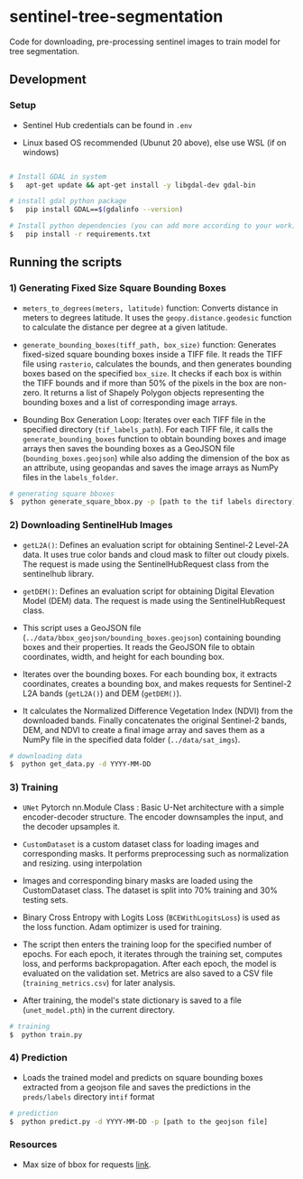 # sentinel-tree-segmentation
Code for downloading, pre-processing sentinel images to train model for tree segmentation.

## Development
### Setup
- Sentinel Hub credentials can be found in `.env`

- Linux based OS recommended (Ubunut 20 above), else use WSL (if on windows)
```bash

# Install GDAL in system
$   apt-get update && apt-get install -y libgdal-dev gdal-bin

# install gdal python package
$   pip install GDAL==$(gdalinfo --version)

# Install python dependencies (you can add more according to your work). 
$   pip install -r requirements.txt

```

## Running the scripts
### 1) Generating Fixed Size Square Bounding Boxes
- `meters_to_degrees(meters, latitude)` function: Converts distance in meters to degrees latitude. It uses the `geopy.distance.geodesic` function to calculate the distance per degree at a given latitude.

- `generate_bounding_boxes(tiff_path, box_size)` function: Generates fixed-sized square bounding boxes inside a TIFF file. It reads the TIFF file using `rasterio`, calculates the bounds, and then generates bounding boxes based on the specified `box_size`. It checks if each box is within the TIFF bounds and if more than 50% of the pixels in the box are non-zero. It returns a list of Shapely Polygon objects representing the bounding boxes and a list of corresponding image arrays.

- Bounding Box Generation Loop: Iterates over each TIFF file in the specified directory (`tif_labels_path`). For each TIFF file, it calls the `generate_bounding_boxes` function to obtain bounding boxes and image arrays then saves the bounding boxes as a GeoJSON file (`bounding_boxes.geojson`) while also adding the dimension of the box as an attribute, using geopandas and saves the image arrays as NumPy files in the `labels_folder`.

```bash
# generating square bboxes
$  python generate_square_bbox.py -p [path to the tif labels directory]
```

### 2) Downloading SentinelHub Images
- `getL2A()`: Defines an evaluation script for obtaining Sentinel-2 Level-2A data. It uses true color bands and cloud mask to filter out cloudy pixels. The request is made using the SentinelHubRequest class from the sentinelhub library.

- `getDEM()`: Defines an evaluation script for obtaining Digital Elevation Model (DEM) data. The request is made using the SentinelHubRequest class.

- This script uses a GeoJSON file (`../data/bbox_geojson/bounding_boxes.geojson`) containing bounding boxes and their properties. It reads the GeoJSON file to obtain coordinates, width, and height for each bounding box.

- Iterates over the bounding boxes. For each bounding box, it extracts coordinates, creates a bounding box, and makes requests for Sentinel-2 L2A bands (`getL2A()`) and DEM (`getDEM()`).
- It calculates the Normalized Difference Vegetation Index (NDVI) from the downloaded bands.
Finally concatenates the original Sentinel-2 bands, DEM, and NDVI to create a final image array and saves them as a NumPy file in the specified data folder (`../data/sat_imgs`).

```bash
# downloading data
$  python get_data.py -d YYYY-MM-DD
```
### 3) Training
- `UNet` Pytorch nn.Module Class : Basic U-Net architecture with a simple encoder-decoder structure. The encoder downsamples the input, and the decoder upsamples it.

- `CustomDataset` is a custom dataset class for loading images and corresponding masks.
It performs preprocessing such as normalization and resizing.
using interpolation

- Images and corresponding binary masks are loaded using the CustomDataset class. The dataset is split into 70% training and 30% testing sets. 

- Binary Cross Entropy with Logits Loss (`BCEWithLogitsLoss`) is used as the loss function. Adam optimizer is used for training.

- The script then enters the training loop for the specified number of epochs. For each epoch, it iterates through the training set, computes loss, and performs backpropagation.
After each epoch, the model is evaluated on the validation set. Metrics are also saved to a CSV file (`training_metrics.csv`) for later analysis.

- After training, the model's state dictionary is saved to a file (`unet_model.pth`) in the current directory.

```bash
# training
$  python train.py
```

### 4) Prediction
- Loads the trained model and predicts on square bounding boxes extracted from a geojson file and saves the predictions in the `preds/labels` directory in`tif` format

```bash
# prediction
$  python predict.py -d YYYY-MM-DD -p [path to the geojson file]
```

### Resources
- Max size of bbox for requests [link](https://docs.sentinel-hub.com/api/latest/api/overview/processing-unit/).

